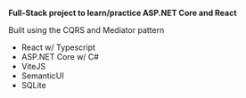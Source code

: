 **Full-Stack project to learn/practice ASP.NET Core and React**

Built using the CQRS and Mediator pattern

- React w/ Typescript
- ASP.NET Core w/ C#
- ViteJS
- SemanticUI
- SQLite

